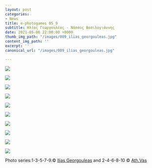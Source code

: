 ```yaml
---
layout: post
categories:
- News
title: e-photogames 05_9
subtitle: Ηλίας Γεωργουλέας - Νάσσος Βασιλογιάννης
date: 2021-05-06 22:00:00 +0000
thumb_img_path: "/images/009_ilias_georgouleas.jpg"
content_img_path: ''
excerpt: ''
canonical_url: "/images/009_ilias_georgouleas.jpg"

---
```

![](/images/001_georgouleas_ilias.jpg)

![](/images/02_vassiloyannis_nassos.jpg)

![](/images/003_ilias_georgouleas.jpg)

![](/images/04_vassiloyannis_nassos.jpg)

![](/images/005_ilias_georgouleas.jpg)

![](/images/06_vassiloyannis_nassos.jpg)

![](/images/007_ilias_georgouleas.jpg)

![](/images/08_vassiloyannis_nassos.jpg)

![](/images/009_ilias_georgouleas.jpg)

![](/images/10_vassiloyannis_nassos.jpg)

Photo series:1-3-5-7-9.© <a href="https://www.facebook.com/ilias.georgouleas" target="blank">Ilias Georgouleas</a>  and  2-4-6-8-10  © <a href="https://www.facebook.com/ath.vas" target="blank">Ath.Vas</a>